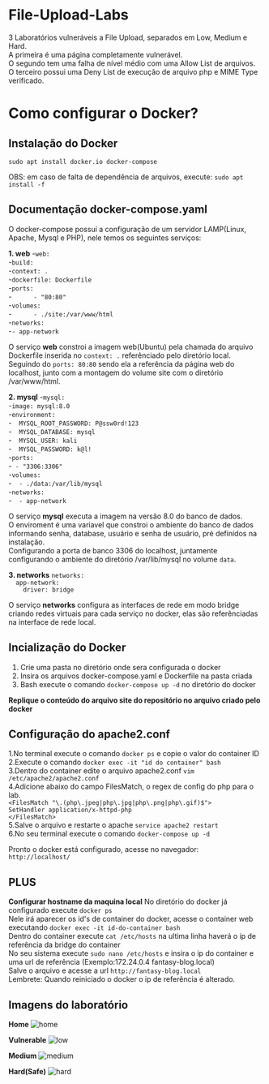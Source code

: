 # File-Upload-Labs

3 Laboratórios vulneráveis a File Upload, separados em Low, Medium e Hard.<br />
A primeira é uma página completamente vulnerável.<br />
O segundo tem uma falha de nível médio com uma Allow List de arquivos.<br />
O terceiro possui uma Deny List de execução de arquivo php e MIME Type verificado.<br />

# Como configurar o Docker?
## Instalação do Docker
`sudo apt install docker.io docker-compose`

OBS: em caso de falta de dependência de arquivos, execute:
`sudo apt install -f`

## Documentação docker-compose.yaml
O docker-compose possuí a configuração de um servidor LAMP(Linux, Apache, Mysql e PHP), nele temos os seguintes serviços:

**1. web**
-`web:`<br />
-`build:`<br />
-`context: .`<br />
-`dockerfile: Dockerfile`<br />
-`ports:`<br />
-`      - "80:80"`<br />
-`volumes:`<br />
-`      - ./site:/var/www/html`<br />
-`networks:`<br />
-`- app-network`<br />

O serviço **web** constroi a imagem web(Ubuntu) pela chamada do arquivo Dockerfile inserida no `context: .` referênciado pelo diretório local.<br />
Seguindo do `ports: 80:80` sendo ela a referência da página web do localhost, junto com a montagem do volume site com o diretório /var/www/html.

**2. mysql**
  -`mysql:`<br />
    -`image: mysql:8.0`<br />
    -`environment:`<br />
    -`  MYSQL_ROOT_PASSWORD: P@ssw0rd!123`<br />
    -`  MYSQL_DATABASE: mysql`<br />
    -`  MYSQL_USER: kali`<br />
    -`  MYSQL_PASSWORD: k@l!`<br />
    -`ports:`<br />
    -` - "3306:3306"`<br />
    -`volumes:`<br />
    -`  - ./data:/var/lib/mysql`<br />
    -`networks:`<br />
    -`  - app-network`<br />
  
O serviço **mysql** executa a imagem na versão 8.0 do banco de dados.<br />
O enviroment é uma variavel que constroi o ambiente do banco de dados informando senha, database, usuário e senha de usuário, pré definidos na instalação.<br />
Configurando a porta de banco 3306 do localhost, juntamente configurando o ambiente do diretório /var/lib/mysql no volume `data`.<br />

  **3. networks**
  `networks:`<br />
  `  app-network:`<br />
  `    driver: bridge`<br />
  
O serviço **networks** configura as interfaces de rede em modo bridge criando redes virtuais para cada serviço no docker, elas são referênciadas na interface de rede local.<br />

## Incialização do Docker
1. Crie uma pasta no diretório onde sera configurada o docker<br />
2. Insira os arquivos docker-compose.yaml e Dockerfile na pasta criada<br />
3. Bash execute o comando `docker-compose up -d` no diretório do docker<br />

**Replique o conteúdo do arquivo site do repositório no arquivo criado pelo docker**

## Configuração do apache2.conf
1.No terminal execute o comando `docker ps` e copie o valor do container ID<br />
2.Execute o comando `docker exec -it "id do container" bash`<br />
3.Dentro do container edite o arquivo apache2.conf `vim /etc/apache2/apache2.conf`<br />
4.Adicione abaixo do campo FilesMatch, o regex de config do php para o lab.<br />
`<FilesMatch "\.(php\.jpeg|php\.jpg|php\.png|php\.gif)$">`<br />
    `SetHandler application/x-httpd-php`<br />
`</FilesMatch>`<br />
5.Salve o arquivo e restarte o apache `service apache2 restart`<br />
6.No seu terminal execute o comando `docker-compose up -d`<br />

Pronto o docker está configurado, acesse no navegador:<br />
`http://localhost/`

## PLUS
**Configurar hostname da maquina local**
No diretório do docker já configurado execute `docker ps`<br />
Nele irá aparecer os id's de container do docker, acesse o container web executando `docker exec -it id-do-container bash`<br />
Dentro do container execute `cat /etc/hosts` na ultima linha haverá o ip de referência da bridge do container<br />
No seu sistema execute `sudo nano /etc/hosts` e insira o ip do container e uma url de referência (Exemplo:172.24.0.4   fantasy-blog.local)<br />
Salve o arquivo e acesse a url `http://fantasy-blog.local`<br />
Lembrete: Quando reiniciado o docker o ip de referência é alterado.<br />

## Imagens do laboratório

**Home**
![home](https://github.com/TTrize/File-Upload-Labs/assets/113475439/bace321d-9872-4022-abf0-da60db7ff41f)

**Vulnerable**
![low](https://github.com/TTrize/File-Upload-Labs/assets/113475439/252a8b0e-2528-455f-8cf5-14374d7c1631)

**Medium**
![medium](https://github.com/TTrize/File-Upload-Labs/assets/113475439/11880547-54fc-4d0a-bcfb-a4f10050fea2)

**Hard(Safe)**
![hard](https://github.com/TTrize/File-Upload-Labs/assets/113475439/84c708a0-065d-4cac-86a3-28b712b2170e)
